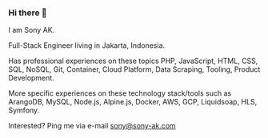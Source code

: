 ### Hi there 👋

I am Sony AK.

Full-Stack Engineer living in Jakarta, Indonesia.

Has professional experiences on these topics PHP, JavaScript, HTML, CSS, SQL, NoSQL, Git, Container, Cloud Platform, Data Scraping, Tooling, Product Development.

More specific experiences on these technology stack/tools such as ArangoDB, MySQL, Node.js, Alpine.js, Docker, AWS, GCP, Liquidsoap, HLS, Symfony. 

Interested? Ping me via e-mail sony@sony-ak.com
